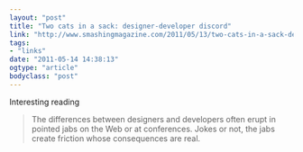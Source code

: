 ```yaml
---
layout: "post"
title: "Two cats in a sack: designer-developer discord"
link: "http://www.smashingmagazine.com/2011/05/13/two-cats-in-a-sack-designer-developer-discord/"
tags: 
- "links"
date: "2011-05-14 14:38:13"
ogtype: "article"
bodyclass: "post"
---
```


Interesting reading

> The differences between designers and developers often erupt in pointed jabs on the Web or at conferences. Jokes or not, the jabs create friction whose consequences are real.